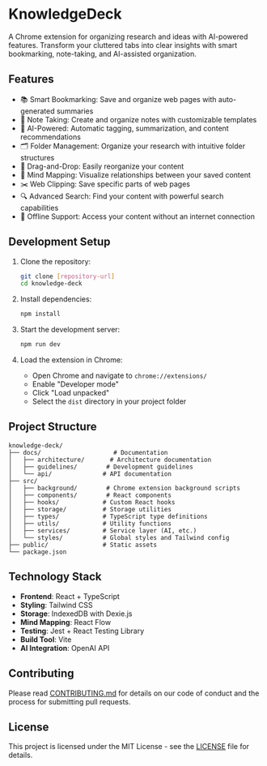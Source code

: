 # KnowledgeDeck

A Chrome extension for organizing research and ideas with AI-powered features. Transform your cluttered tabs into clear insights with smart bookmarking, note-taking, and AI-assisted organization.

## Features

- 📚 Smart Bookmarking: Save and organize web pages with auto-generated summaries
- 📝 Note Taking: Create and organize notes with customizable templates
- 🤖 AI-Powered: Automatic tagging, summarization, and content recommendations
- 🗂️ Folder Management: Organize your research with intuitive folder structures
- 🔄 Drag-and-Drop: Easily reorganize your content
- 🧠 Mind Mapping: Visualize relationships between your saved content
- ✂️ Web Clipping: Save specific parts of web pages
- 🔍 Advanced Search: Find your content with powerful search capabilities
- 📱 Offline Support: Access your content without an internet connection

## Development Setup

1. Clone the repository:
   ```bash
   git clone [repository-url]
   cd knowledge-deck
   ```

2. Install dependencies:
   ```bash
   npm install
   ```

3. Start the development server:
   ```bash
   npm run dev
   ```

4. Load the extension in Chrome:
   - Open Chrome and navigate to `chrome://extensions/`
   - Enable "Developer mode"
   - Click "Load unpacked"
   - Select the `dist` directory in your project folder

## Project Structure

```
knowledge-deck/
├── docs/                    # Documentation
│   ├── architecture/       # Architecture documentation
│   ├── guidelines/        # Development guidelines
│   └── api/              # API documentation
├── src/
│   ├── background/        # Chrome extension background scripts
│   ├── components/        # React components
│   ├── hooks/            # Custom React hooks
│   ├── storage/          # Storage utilities
│   ├── types/            # TypeScript type definitions
│   ├── utils/            # Utility functions
│   ├── services/         # Service layer (AI, etc.)
│   └── styles/           # Global styles and Tailwind config
├── public/               # Static assets
└── package.json
```

## Technology Stack

- **Frontend**: React + TypeScript
- **Styling**: Tailwind CSS
- **Storage**: IndexedDB with Dexie.js
- **Mind Mapping**: React Flow
- **Testing**: Jest + React Testing Library
- **Build Tool**: Vite
- **AI Integration**: OpenAI API

## Contributing

Please read [CONTRIBUTING.md](docs/guidelines/CONTRIBUTING.md) for details on our code of conduct and the process for submitting pull requests.

## License

This project is licensed under the MIT License - see the [LICENSE](LICENSE) file for details. 